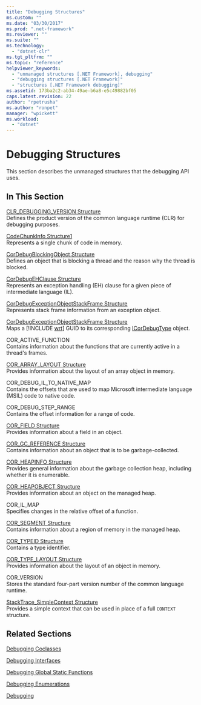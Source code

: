 ```yaml
---
title: "Debugging Structures"
ms.custom: ""
ms.date: "03/30/2017"
ms.prod: ".net-framework"
ms.reviewer: ""
ms.suite: ""
ms.technology: 
  - "dotnet-clr"
ms.tgt_pltfrm: ""
ms.topic: "reference"
helpviewer_keywords: 
  - "unmanaged structures [.NET Framework], debugging"
  - "debugging structures [.NET Framework]"
  - "structures [.NET Framework debugging]"
ms.assetid: 173ba2c2-ab34-49ae-b6a8-e5c49882bf05
caps.latest.revision: 22
author: "rpetrusha"
ms.author: "ronpet"
manager: "wpickett"
ms.workload: 
  - "dotnet"
---
```

# Debugging Structures
This section describes the unmanaged structures that the debugging API uses.  
  
## In This Section  
 [CLR_DEBUGGING_VERSION Structure](../../../../docs/framework/unmanaged-api/debugging/clr-debugging-version-structure.md)  
 Defines the product version of the common language runtime (CLR) for debugging purposes.  
  
 [CodeChunkInfo Structure1](../../../../docs/framework/unmanaged-api/debugging/codechunkinfo-structure.md)  
 Represents a single chunk of code in memory.  
  
 [CorDebugBlockingObject Structure](../../../../docs/framework/unmanaged-api/debugging/cordebugblockingobject-structure.md)  
 Defines an object that is blocking a thread and the reason why the thread is blocked.  
  
 [CorDebugEHClause Structure](../../../../docs/framework/unmanaged-api/debugging/cordebugehclause-structure.md)  
 Represents an exception handling (EH) clause for a given piece of intermediate language (IL).  
  
 [CorDebugExceptionObjectStackFrame Structure](../../../../docs/framework/unmanaged-api/debugging/cordebugexceptionobjectstackframe-structure.md)  
 Represents stack frame information from an exception object.  
  
 [CorDebugExceptionObjectStackFrame Structure](../../../../docs/framework/unmanaged-api/debugging/cordebugexceptionobjectstackframe-structure.md)  
 Maps a [!INCLUDE [wrt](../../../../includes/wrt-md.md)] GUID to its corresponding [ICorDebugType](../../../../docs/framework/unmanaged-api/debugging/icordebugtype-interface.md) object.  
  
 COR_ACTIVE_FUNCTION  
 Contains information about the functions that are currently active in a thread's frames.  
  
 [COR_ARRAY_LAYOUT Structure](../../../../docs/framework/unmanaged-api/debugging/cor-array-layout-structure.md)  
 Provides information about the layout of an array object in memory.  
  
 COR_DEBUG_IL_TO_NATIVE_MAP  
 Contains the offsets that are used to map Microsoft intermediate language (MSIL) code to native code.  
  
 COR_DEBUG_STEP_RANGE  
 Contains the offset information for a range of code.  
  
 [COR_FIELD Structure](../../../../docs/framework/unmanaged-api/debugging/cor-field-structure.md)  
 Provides information about a field in an object.  
  
 [COR_GC_REFERENCE Structure](../../../../docs/framework/unmanaged-api/debugging/cor-gc-reference-structure.md)  
 Contains information about an object that is to be garbage-collected.  
  
 [COR_HEAPINFO Structure](../../../../docs/framework/unmanaged-api/debugging/cor-heapinfo-structure.md)  
 Provides general information about the garbage collection heap, including whether it is enumerable.  
  
 [COR_HEAPOBJECT Structure](../../../../docs/framework/unmanaged-api/debugging/cor-heapobject-structure.md)  
 Provides information about an object on the managed heap.  
  
 COR_IL_MAP  
 Specifies changes in the relative offset of a function.  
  
 [COR_SEGMENT Structure](../../../../docs/framework/unmanaged-api/debugging/cor-segment-structure.md)  
 Contains information about a region of memory in the managed heap.  
  
 [COR_TYPEID Structure](../../../../docs/framework/unmanaged-api/debugging/cor-typeid-structure.md)  
 Contains a type identifier.  
  
 [COR_TYPE_LAYOUT Structure](../../../../docs/framework/unmanaged-api/debugging/cor-type-layout-structure.md)  
 Provides information about the layout of an object in memory.  
  
 COR_VERSION  
 Stores the standard four-part version number of the common language runtime.  
  
 [StackTrace_SimpleContext Structure](../../../../docs/framework/unmanaged-api/debugging/stacktrace-simplecontext-structure.md)  
 Provides a simple context that can be used in place of a full `CONTEXT` structure.  
  
## Related Sections  
 [Debugging Coclasses](../../../../docs/framework/unmanaged-api/debugging/debugging-coclasses.md)  
  
 [Debugging Interfaces](../../../../docs/framework/unmanaged-api/debugging/debugging-interfaces.md)  
  
 [Debugging Global Static Functions](../../../../docs/framework/unmanaged-api/debugging/debugging-global-static-functions.md)  
  
 [Debugging Enumerations](../../../../docs/framework/unmanaged-api/debugging/debugging-enumerations.md)  
  
 [Debugging](../../../../docs/framework/unmanaged-api/debugging/index.md)
